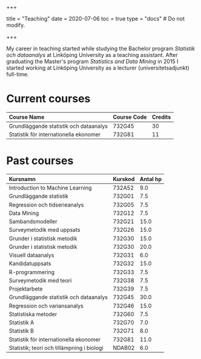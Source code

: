 +++

title = "Teaching"
date = 2020-07-06
toc = true
type = "docs"  # Do not modify.

+++




My career in teaching started while studying the Bachelor program *Statistik och dataanalys* at Linköping University as a teaching assistant. After graduating the Master's program *Statistics and Data Mining* in 2015 I started working at Linköping University as a lecturer (universitetsadjunkt) full-time. 

# Current courses

<table class="table" style="font-size: 14px; width: auto !important; ">
 <thead>
  <tr>
   <th style="text-align:left;"> Course Name </th>
   <th style="text-align:left;"> Course Code </th>
   <th style="text-align:left;"> Credits </th>
  </tr>
 </thead>
<tbody>
  <tr>
   <td style="text-align:left;"> Grundläggande statistik och dataanalys </td>
   <td style="text-align:left;"> 732G45 </td>
   <td style="text-align:left;"> 30 </td>
  </tr>
  <tr>
   <td style="text-align:left;"> Statistik för internationella ekonomer </td>
   <td style="text-align:left;"> 732G81 </td>
   <td style="text-align:left;"> 11 </td>
  </tr>
</tbody>
</table>


# Past courses

<table class="table" style="font-size: 14px; width: auto !important; ">
 <thead>
  <tr>
   <th style="text-align:left;"> Kursnamn </th>
   <th style="text-align:left;"> Kurskod </th>
   <th style="text-align:left;"> Antal hp </th>
  </tr>
 </thead>
<tbody>
  <tr>
   <td style="text-align:left;"> Introduction to Machine Learning </td>
   <td style="text-align:left;"> 732A52 </td>
   <td style="text-align:left;"> 9.0 </td>
  </tr>
  <tr>
   <td style="text-align:left;"> Grundläggande statistik </td>
   <td style="text-align:left;"> 732G01 </td>
   <td style="text-align:left;"> 7.5 </td>
  </tr>
  <tr>
   <td style="text-align:left;"> Regression och tidserieanalys </td>
   <td style="text-align:left;"> 732G05 </td>
   <td style="text-align:left;"> 7.5 </td>
  </tr>
  <tr>
   <td style="text-align:left;"> Data Mining </td>
   <td style="text-align:left;"> 732G12 </td>
   <td style="text-align:left;"> 7.5 </td>
  </tr>
  <tr>
   <td style="text-align:left;"> Sambandsmodeller </td>
   <td style="text-align:left;"> 732G21 </td>
   <td style="text-align:left;"> 15.0 </td>
  </tr>
  <tr>
   <td style="text-align:left;"> Surveymetodik med uppsats </td>
   <td style="text-align:left;"> 732G26 </td>
   <td style="text-align:left;"> 15.0 </td>
  </tr>
  <tr>
   <td style="text-align:left;"> Grunder i statistisk metodik </td>
   <td style="text-align:left;"> 732G30 </td>
   <td style="text-align:left;"> 15.0 </td>
  </tr>
  <tr>
   <td style="text-align:left;"> Grunder i statistisk metodik </td>
   <td style="text-align:left;"> 732G30 </td>
   <td style="text-align:left;"> 20.0 </td>
  </tr>
  <tr>
   <td style="text-align:left;"> Visuell dataanalys </td>
   <td style="text-align:left;"> 732G31 </td>
   <td style="text-align:left;"> 6.0 </td>
  </tr>
  <tr>
   <td style="text-align:left;"> Kandidatuppsats </td>
   <td style="text-align:left;"> 732G32 </td>
   <td style="text-align:left;"> 15.0 </td>
  </tr>
  <tr>
   <td style="text-align:left;"> R-programmering </td>
   <td style="text-align:left;"> 732G33 </td>
   <td style="text-align:left;"> 7.5 </td>
  </tr>
  <tr>
   <td style="text-align:left;"> Surveymetodik med teori </td>
   <td style="text-align:left;"> 732G38 </td>
   <td style="text-align:left;"> 7.5 </td>
  </tr>
  <tr>
   <td style="text-align:left;"> Projektarbete </td>
   <td style="text-align:left;"> 732G39 </td>
   <td style="text-align:left;"> 7.5 </td>
  </tr>
  <tr>
   <td style="text-align:left;"> Grundläggande statistik och dataanalys </td>
   <td style="text-align:left;"> 732G45 </td>
   <td style="text-align:left;"> 30.0 </td>
  </tr>
  <tr>
   <td style="text-align:left;"> Regression och variansanalys </td>
   <td style="text-align:left;"> 732G46 </td>
   <td style="text-align:left;"> 15.0 </td>
  </tr>
  <tr>
   <td style="text-align:left;"> Statistiska metoder </td>
   <td style="text-align:left;"> 732G60 </td>
   <td style="text-align:left;"> 7.5 </td>
  </tr>
  <tr>
   <td style="text-align:left;"> Statistik A </td>
   <td style="text-align:left;"> 732G70 </td>
   <td style="text-align:left;"> 7.0 </td>
  </tr>
  <tr>
   <td style="text-align:left;"> Statistik B </td>
   <td style="text-align:left;"> 732G71 </td>
   <td style="text-align:left;"> 8.0 </td>
  </tr>
  <tr>
   <td style="text-align:left;"> Statistik för internationella ekonomer </td>
   <td style="text-align:left;"> 732G81 </td>
   <td style="text-align:left;"> 11.0 </td>
  </tr>
  <tr>
   <td style="text-align:left;"> Statistik; teori och tillämpning i biologi </td>
   <td style="text-align:left;"> NDAB02 </td>
   <td style="text-align:left;"> 6.0 </td>
  </tr>
</tbody>
</table>
